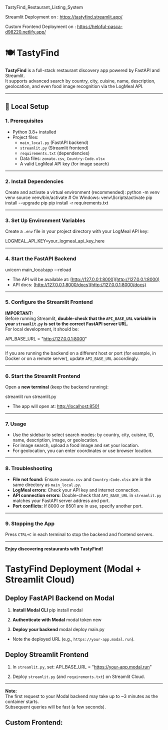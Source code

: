 TastyFind_Restaurant_Listing_System

Streamlit Deployment on : https://tastyfind.streamlit.app/

Custom Frontend Deployment on : https://helpful-pasca-d98220.netlify.app/

# 🍽️ TastyFind

**TastyFind** is a full-stack restaurant discovery app powered by FastAPI and Streamlit.  
It supports advanced search by country, city, cuisine, name, description, geolocation, and even food image recognition via the LogMeal API.

---

## 🚀 Local Setup

### 1. Prerequisites

- Python 3.8+ installed
- Project files:
  - `main_local.py` (FastAPI backend)
  - `streamlit.py` (Streamlit frontend)
  - `requirements.txt` (dependencies)
  - Data files: `zomato.csv`, `Country-Code.xlsx`
  - A valid LogMeal API key (for image search)

---

### 2. Install Dependencies

Create and activate a virtual environment (recommended):
python -m venv venv
source venv/bin/activate # On Windows: venv\Scripts\activate
pip install --upgrade pip
pip install -r requirements.txt


---

### 3. Set Up Environment Variables

Create a `.env` file in your project directory with your LogMeal API key:

LOGMEAL_API_KEY=your_logmeal_api_key_here


---

### 4. Start the FastAPI Backend

uvicorn main_local:app --reload



- The API will be available at: [http://127.0.0.1:8000](http://127.0.0.1:8000)
- API docs: [http://127.0.0.1:8000/docs](http://127.0.0.1:8000/docs)

---

### 5. Configure the Streamlit Frontend

**IMPORTANT:**  
Before running Streamlit, **double-check that the `API_BASE_URL` variable in your `streamlit.py` is set to the correct FastAPI server URL.**  
For local development, it should be:

API_BASE_URL = "http://127.0.0.1:8000"


---


If you are running the backend on a different host or port (for example, in Docker or on a remote server), update `API_BASE_URL` accordingly.

---

### 6. Start the Streamlit Frontend

Open a **new terminal** (keep the backend running):

streamlit run streamlit.py


- The app will open at: [http://localhost:8501](http://localhost:8501)

---

### 7. Usage

- Use the sidebar to select search modes: by country, city, cuisine, ID, name, description, image, or geolocation.
- For image search, upload a food image and set your location.
- For geolocation, you can enter coordinates or use browser location.

---

### 8. Troubleshooting

- **File not found:** Ensure `zomato.csv` and `Country-Code.xlsx` are in the same directory as `main_local.py`.
- **LogMeal errors:** Check your API key and internet connection.
- **API connection errors:** Double-check that `API_BASE_URL` in `streamlit.py` matches your FastAPI server address and port.
- **Port conflicts:** If 8000 or 8501 are in use, specify another port.

---

### 9. Stopping the App

Press `CTRL+C` in each terminal to stop the backend and frontend servers.

---

**Enjoy discovering restaurants with TastyFind!**


# TastyFind Deployment (Modal + Streamlit Cloud)

## Deploy FastAPI Backend on Modal

1. **Install Modal CLI**
pip install modal


2. **Authenticate with Modal**
modal token new


3. **Deploy your backend**
modal deploy main.py

- Note the deployed URL (e.g., `https://your-app.modal.run`).

## Deploy Streamlit Frontend

1. In `streamlit.py`, set:
API_BASE_URL = "https://your-app.modal.run"

2. Deploy `streamlit.py` (and `requirements.txt`) on Streamlit Cloud.

---

**Note:**  
The first request to your Modal backend may take up to ~3 minutes as the container starts.  
Subsequent queries will be fast (a few seconds).

## Custom Frontend:



